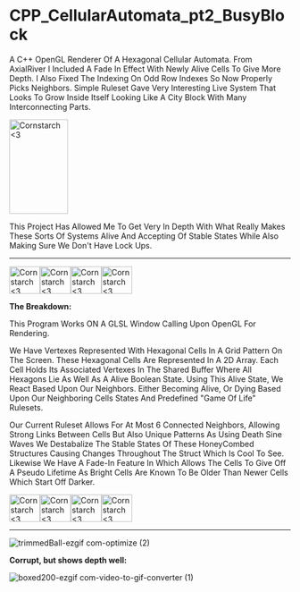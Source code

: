 # CPP_CellularAutomata_pt2_BusyBlock
A C++ OpenGL Renderer Of A Hexagonal Cellular Automata. From AxialRiver I Included A Fade In Effect With Newly Alive Cells To Give More Depth. I Also Fixed The Indexing On Odd Row Indexes So Now Properly Picks Neighbors. Simple Ruleset Gave Very Interesting Live System That Looks To Grow Inside Itself Looking Like A City Block With Many Interconnecting Parts. 

<img src="https://github.com/Kingerthanu/CPP_CellularAutomata_pt2_BusyBlock/assets/76754592/5ea3d1df-95b7-4844-aa2e-315e4565293f" alt="Cornstarch <3" width="105" height="169">

This Project Has Allowed Me To Get Very In Depth With What Really Makes These Sorts Of Systems Alive And Accepting Of Stable States While Also Making Sure We Don't Have Lock Ups.

----------------------------------------------------------------------------

<img src="https://github.com/Kingerthanu/CPP_CellularAutomata_pt2_BusyBlock/assets/76754592/bb109c9a-3be8-449b-9562-3cff6f815bee" alt="Cornstarch <3" width="55" height="49"><img src="https://github.com/Kingerthanu/CPP_CellularAutomata_pt2_BusyBlock/assets/76754592/bb109c9a-3be8-449b-9562-3cff6f815bee" alt="Cornstarch <3" width="55" height="49"><img src="https://github.com/Kingerthanu/CPP_CellularAutomata_pt2_BusyBlock/assets/76754592/bb109c9a-3be8-449b-9562-3cff6f815bee" alt="Cornstarch <3" width="55" height="49"><img src="https://github.com/Kingerthanu/CPP_CellularAutomata_pt2_BusyBlock/assets/76754592/bb109c9a-3be8-449b-9562-3cff6f815bee" alt="Cornstarch <3" width="55" height="49">


**The Breakdown:**

  This Program Works ON A GLSL Window Calling Upon OpenGL For Rendering.
  
  We Have Vertexes Represented With Hexagonal Cells In A Grid Pattern On The Screen. These Hexagonal Cells Are Represented In A 2D Array. Each Cell
  Holds Its Associated Vertexes In The Shared Buffer Where All Hexagons Lie As Well As A Alive Boolean State. Using This Alive State, We React Based Upon Our Neighbors. Either Becoming Alive, Or Dying Based Upon Our Neighboring Cells States And Predefined "Game Of Life" Rulesets. 
  
  Our Current Ruleset Allows For At Most 6 Connected Neighbors, Allowing Strong Links Between Cells But Also Unique Patterns As Using Death Sine Waves We Destabalize The Stable States Of These HoneyCombed Structures Causing Changes Throughout The Struct Which Is Cool To See. Likewise We Have A Fade-In Feature In Which Allows The Cells To Give Off A Pseudo Lifetime As Bright Cells Are Known To Be Older Than Newer Cells Which Start Off Darker.

<img src="https://github.com/Kingerthanu/CPP_CellularAutomata_pt2_BusyBlock/assets/76754592/66089837-1d29-4276-827c-45c3aeafbf4a" alt="Cornstarch <3" width="55" height="49"><img src="https://github.com/Kingerthanu/CPP_CellularAutomata_pt2_BusyBlock/assets/76754592/66089837-1d29-4276-827c-45c3aeafbf4a" alt="Cornstarch <3" width="55" height="49"><img src="https://github.com/Kingerthanu/CPP_CellularAutomata_pt2_BusyBlock/assets/76754592/66089837-1d29-4276-827c-45c3aeafbf4a" alt="Cornstarch <3" width="55" height="49"><img src="https://github.com/Kingerthanu/CPP_CellularAutomata_pt2_BusyBlock/assets/76754592/66089837-1d29-4276-827c-45c3aeafbf4a" alt="Cornstarch <3" width="55" height="49">

----------------------------------------------------------------------------

![trimmedBall-ezgif com-optimize (2)](https://github.com/Kingerthanu/CPP_CellularAutomata_pt2_BusyBlock/assets/76754592/1ad6647b-351b-4651-84b6-8888cf2c6ae3)

****Corrupt, but shows depth well:****

![boxed200-ezgif com-video-to-gif-converter (1)](https://github.com/Kingerthanu/CPP_CellularAutomata_pt2_BusyBlock/assets/76754592/5d3f919f-d470-4259-873d-3bddac37be2a)
